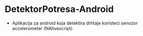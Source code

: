 # DetektorPotresa-Android
- Aplikacija za android koja detektira drhtaje koristeći senozor accelerometer (NAtivescript)
